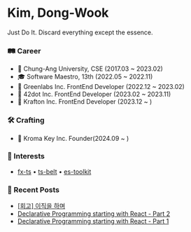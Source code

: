 # Kim, Dong-Wook

Just Do It.
Discard everything except the essence.

### 🛤 Career

- 🏫 Chung-Ang University, CSE (2017.03 ~ 2023.02)
- 🎓 Software Maestro, 13th (2022.05 ~ 2022.11)
- 🏢 Greenlabs Inc. FrontEnd Developer (2022.12 ~ 2023.02)
- 🏢 42dot Inc. FrontEnd Developer (2023.02 ~ 2023.11)
- 🏢 Krafton Inc. FrontEnd Developer (2023.12 ~ )
 
### 🛠 Crafting

- 🏢 Kroma Key Inc. Founder(2024.09 ~ )

### 🧠 Interests

- [fx-ts](https://github.com/marpple/FxTS) •  [ts-belt](https://github.com/mobily/ts-belt) • [es-toolkit](https://github.com/toss/es-toolkit) 

### 📝 Recent Posts

- [[회고] 이직을 하며](https://woodi97.github.io/blog/retrospect/retrospect-krafton)
- [Declarative Programming starting with React - Part 2](https://woodi97.github.io/blog/reactjs/declarative-programming-part2)
- [Declarative Programming starting with React - Part 1](https://woodi97.github.io/blog/reactjs/declarative-programming-part1)

